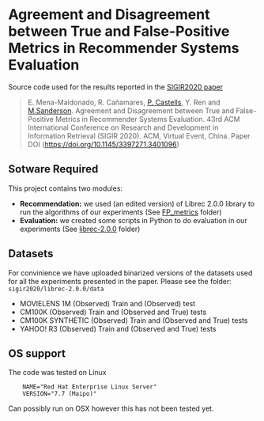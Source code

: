 # Agreement and Disagreement between True and False-Positive Metrics in Recommender Systems Evaluation
Source code used for the results reported in the [SIGIR2020 paper](http://marksanderson.org/publications/my_papers/sigir2020.pdf)

> E. Mena-Maldonado, R. Cañamares, [P. Castells](http://ir.ii.uam.es/castells), Y. Ren and [M.Sanderson](http://marksanderson.org). Agreement and Disagreement between True and False-Positive Metrics in Recommender Systems Evaluation. 43rd ACM International Conference on Research and Development in Information Retrieval (SIGIR 2020). ACM, Virtual Event, China.
Paper DOI (https://doi.org/10.1145/3397271.3401096)

## Sotware Required
This project contains two modules:
- **Recommendation:** we used (an edited version) of Librec 2.0.0 library to run the algorithms of our experiments (See [FP_metrics](https://github.com/elikary/sigir2020/tree/master/FP_metrics) folder)
- **Evaluation:** we created some scripts in Python to do evaluation in our experiments (See [librec-2.0.0](https://github.com/elikary/sigir2020/tree/master/librec-2.0.0) folder)


## Datasets 
For convinience we have uploaded binarized versions of the datasets used for all the experiments presented in the paper.  Please see the folder:
`sigir2020/librec-2.0.0/data`
- MOVIELENS 1M (Observed) Train and (Observed) test
- CM100K (Observed) Train and (Observed and True) tests
- CM100K SYNTHETIC (Observed) Train and (Observed and True) tests
- YAHOO! R3 (Observed) Train and (Observed and True) tests


## OS support
The code was tested on Linux

        NAME="Red Hat Enterprise Linux Server"
        VERSION="7.7 (Maipo)"
        
Can possibly run on OSX however this has not been tested yet.











